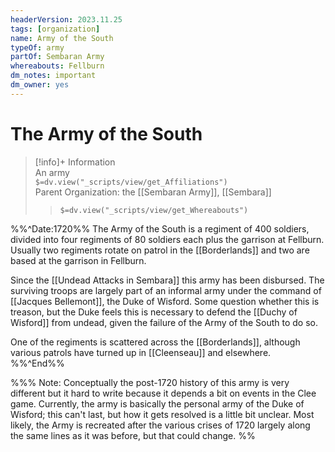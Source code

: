```yaml
---
headerVersion: 2023.11.25
tags: [organization]
name: Army of the South
typeOf: army
partOf: Sembaran Army
whereabouts: Fellburn
dm_notes: important
dm_owner: yes
---
```

# The Army of the South
>[!info]+ Information  
> An army  
> `$=dv.view("_scripts/view/get_Affiliations")`  
> Parent Organization: the [[Sembaran Army]], [[Sembara]]  
>> `$=dv.view("_scripts/view/get_Whereabouts")`

%%^Date:1720%%
The Army of the South is a regiment of 400 soldiers, divided into four regiments of 80 soldiers each plus the garrison at Fellburn. Usually two regiments rotate on patrol in the [[Borderlands]] and two are based at the garrison in Fellburn. 

Since the [[Undead Attacks in Sembara]] this army has been disbursed. The surviving troops are largely part of an informal army under the command of [[Jacques Bellemont]], the Duke of Wisford. Some question whether this is treason, but the Duke feels this is necessary to defend the [[Duchy of Wisford]] from undead, given the failure of the Army of the South to do so.

One of the regiments is scattered across the [[Borderlands]], although various patrols have turned up in [[Cleenseau]] and elsewhere. 
%%^End%%

%%% Note: Conceptually the post-1720 history of this army is very different but it hard to write because it depends a bit on events in the Clee game. Currently, the army is basically the personal army of the Duke of Wisford; this can't last, but how it gets resolved is a little bit unclear. Most likely, the Army is recreated after the various crises of 1720 largely along the same lines as it was before, but that could change.
%%